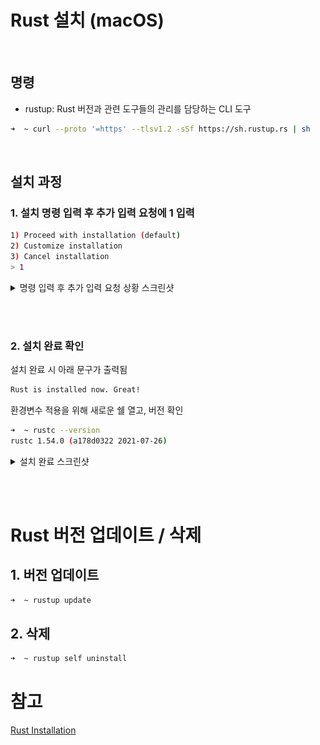 # Rust 설치 (macOS)

<br>

## 명령

- rustup: Rust 버전과 관련 도구들의 관리를 담당하는 CLI 도구

```bash
➜  ~ curl --proto '=https' --tlsv1.2 -sSf https://sh.rustup.rs | sh
```

<br>

## 설치 과정

### 1. 설치 명령 입력 후 추가 입력 요청에 1 입력

```bash
1) Proceed with installation (default)
2) Customize installation
3) Cancel installation
> 1
```

<details>
<summary>
명령 입력 후 추가 입력 요청 상황 스크린샷
</summary>

![rust-installation-1](../images/rust-getting-started-1.png)

</details>

<br><br>

### 2. 설치 완료 확인

설치 완료 시 아래 문구가 출력됨

```bash
Rust is installed now. Great!
```

환경변수 적용을 위해 새로운 쉘 열고, 버전 확인

```bash
➜  ~ rustc --version
rustc 1.54.0 (a178d0322 2021-07-26)
```

<details>
<summary>
설치 완료 스크린샷
</summary>

![rust-installation-2](../images/rust-getting-started-2.png)

</details>

<br><br>

# Rust 버전 업데이트 / 삭제

## 1. 버전 업데이트

```bash
➜  ~ rustup update
```

## 2. 삭제

```bash
➜  ~ rustup self uninstall
```

# 참고

[Rust Installation](https://doc.rust-lang.org/book/ch01-01-installation.html)

